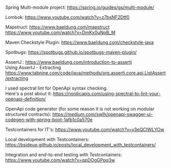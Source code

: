 Spring Multi-module project: https://spring.io/guides/gs/multi-module/

Lombok: https://www.youtube.com/watch?v=z7bsNF2Dtf0

Mapstruct: https://www.baeldung.com/mapstruct
https://www.youtube.com/watch?v=DmKx0uNpB_M

Maven Checkstyle Plugin: https://www.baeldung.com/checkstyle-java

Spotbugs: https://spotbugs.github.io/spotbugs-maven-plugin/

AssertJ : https://www.baeldung.com/introduction-to-assertj \
Using AssertJ - Extracting https://www.tabnine.com/code/java/methods/org.assertj.core.api.ListAssert/extracting

I used spectral lint for OpenApi syntax checking. \
Here's a post about it: 
https://nordicapis.com/using-spectral-to-lint-your-openapi-definition/

OpenApi code generator (for some reason it is not working on modular structured contracts):
https://medium.com/swlh/openapi-swagger-ui-codegen-with-spring-boot-1afb1c0a570e

Testcontainers for IT's:
https://www.youtube.com/watch?v=v3eQCIWLYOw

Local development with Testcontainers:
https://bsideup.github.io/posts/local_development_with_testcontainers/

Integration and end-to-end testing with Testcontainers: 
https://www.youtube.com/watch?v=qpDOgGPpq3w